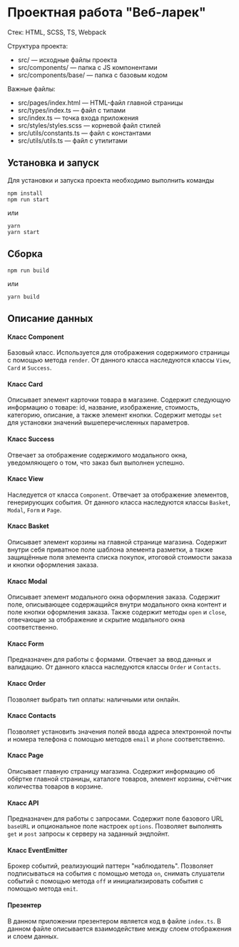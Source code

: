 # Проектная работа "Веб-ларек"

Стек: HTML, SCSS, TS, Webpack

Структура проекта:
- src/ — исходные файлы проекта
- src/components/ — папка с JS компонентами
- src/components/base/ — папка с базовым кодом

Важные файлы:
- src/pages/index.html — HTML-файл главной страницы
- src/types/index.ts — файл с типами
- src/index.ts — точка входа приложения
- src/styles/styles.scss — корневой файл стилей
- src/utils/constants.ts — файл с константами
- src/utils/utils.ts — файл с утилитами

## Установка и запуск
Для установки и запуска проекта необходимо выполнить команды

```
npm install
npm run start
```

или

```
yarn
yarn start
```
## Сборка

```
npm run build
```

или

```
yarn build
```
## Описание данных

#### Класс Component
Базовый класс. Используется для отображения содержимого страницы с помощью метода `render`. От данного класса наследуются классы `View`, `Card` и `Success`.

#### Класс Card
Описывает элемент карточки товара в магазине. 
Содержит следующую информацию о товаре: id, название, изображение, стоимость, категорию, описание, а также элемент кнопки. Содержит методы `set` для установки значений вышеперечисленных параметров.

#### Класс Success
Отвечает за отображение содержимого модального окна, уведомляющего о том, что заказ был выполнен успешно.

#### Класс View
Наследуется от класса `Component`. Отвечает за отображение элементов, генерирующих события. От данного класса наследуются классы `Basket`, `Modal`, `Form` и `Page`.

#### Класс Basket 
Описывает элемент корзины на главной странице магазина. 
Содержит внутри себя приватное поле шаблона элемента разметки, а также защищённые поля элемента списка покупок, итоговой стоимости заказа и кнопки оформления заказа.

#### Класс Modal 
Описывает элемент модального окна оформления заказа. 
Содержит поле, описывающее содержащийся внутри модального окна контент и поле кнопки оформления заказа. Также содержит методы `open` и `close`, отвечающие за отображение и скрытие модального окна соответственно.

#### Класс Form
Предназначен для работы с формами. Отвечает за ввод данных и валидацию. От данного класса наследуются классы `Order` и `Contacts`.

#### Класс Order
Позволяет выбрать тип оплаты: наличными или онлайн.

#### Класс Contacts
Позволяет установить значения полей ввода адреса электронной почты и номера телефона с помощью методов `email` и `phone` соответственно.

#### Класс Page 
Описывает главную страницу магазина. 
Содержит информацию об обёртке главной страницы, каталоге товаров, элемент корзины, счётчик количества товаров в корзине.

#### Класс API
Предназначен для работы с запросами. 
Содержит поле базового URL `baseURL` и опциональное поле настроек `options`.
Позволяет выполнять `get` и `post` запросы к серверу на заданный эндпойнт.

#### Класс EventEmitter
Брокер событий, реализующий паттерн "наблюдатель". 
Позволяет подписываться на события с помощью метода `on`, снимать слушатели событий с помощью метода `off` и  инициализировать события с помощью метода `emit`.

#### Презентер
В данном приложении презентером является код в файле `index.ts`. В данном файле описывается взаимодействие между слоем отображения и слоем данных.
